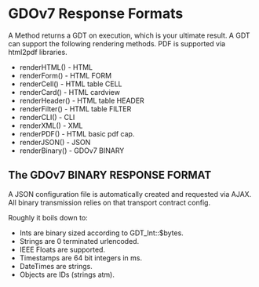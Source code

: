 # GDOv7 Response Formats

A Method returns a GDT on execution, which is your ultimate result.
A GDT can support the following rendering methods.
PDF is supported via html2pdf libraries.

- renderHTML() - HTML
- renderForm() - HTML FORM
- renderCell() - HTML table CELL
- renderCard() - HTML cardview
- renderHeader() - HTML table HEADER
- renderFilter() - HTML table FILTER
- renderCLI() - CLI
- renderXML() - XML
- renderPDF() - HTML basic pdf cap.
- renderJSON() - JSON
- renderBinary() - GDOv7 BINARY

## The GDOv7 BINARY RESPONSE FORMAT

A JSON configuration file is automatically created and requested via AJAX.
All binary transmission relies on that transport contract config.

Roughly it boils down to:

- Ints are binary sized according to GDT_Int::$bytes.
- Strings are 0 terminated urlencoded.
- IEEE Floats are supported.
- Timestamps are 64 bit integers in ms.
- DateTimes are strings.
- Objects are IDs (strings atm).
